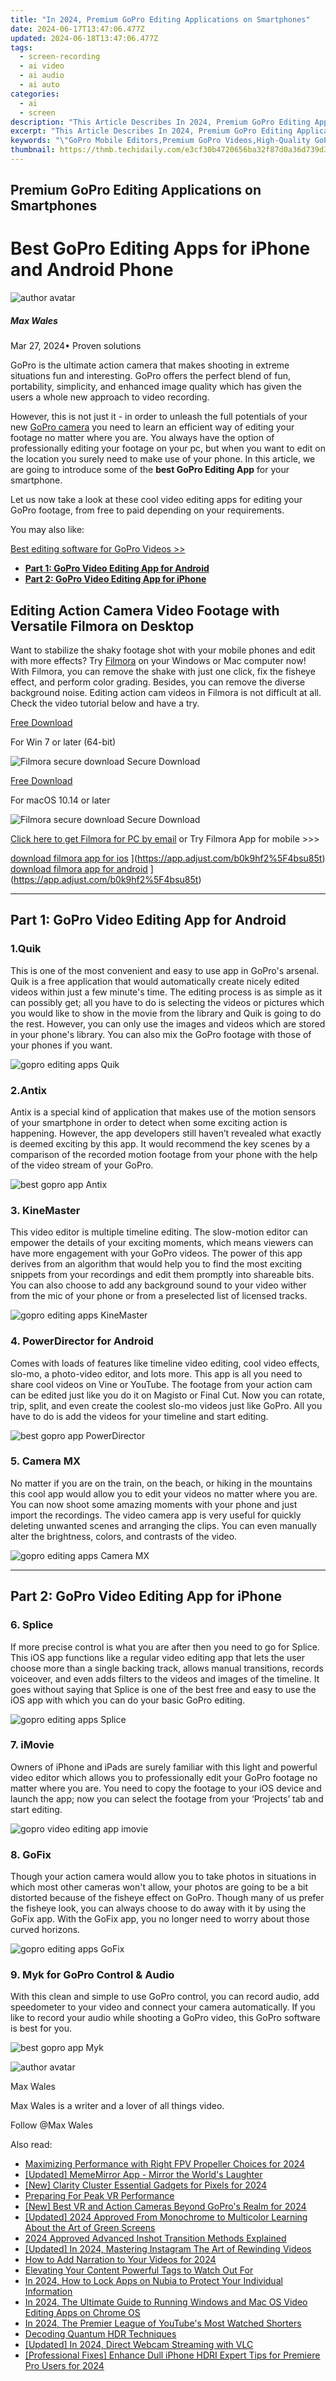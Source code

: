 ```yaml
---
title: "In 2024, Premium GoPro Editing Applications on Smartphones"
date: 2024-06-17T13:47:06.477Z
updated: 2024-06-18T13:47:06.477Z
tags: 
  - screen-recording
  - ai video
  - ai audio
  - ai auto
categories: 
  - ai
  - screen
description: "This Article Describes In 2024, Premium GoPro Editing Applications on Smartphones"
excerpt: "This Article Describes In 2024, Premium GoPro Editing Applications on Smartphones"
keywords: "\"GoPro Mobile Editors,Premium GoPro Videos,High-Quality GoPro Edits,GoPro Phone Edit Suite,Best GoPro Apps for Phones,Smartphone GoPro Editing Tools,Ultimate GoPro Mobile Edit\""
thumbnail: https://thmb.techidaily.com/e3cf30b4720656ba32f87d0a36d739d3e594003c967c2e7d28e98120dd95b14e.jpg
---
```


## Premium GoPro Editing Applications on Smartphones

# Best GoPro Editing Apps for iPhone and Android Phone

![author avatar](https://images.wondershare.com/filmora/article-images/max-wales-author.jpg)

##### Max Wales

 Mar 27, 2024• Proven solutions

GoPro is the ultimate action camera that makes shooting in extreme situations fun and interesting. GoPro offers the perfect blend of fun, portability, simplicity, and enhanced image quality which has given the users a whole new approach to video recording.

However, this is not just it - in order to unleash the full potentials of your new [GoPro camera](https://tools.techidaily.com/wondershare/filmora/download/) you need to learn an efficient way of editing your footage no matter where you are. You always have the option of professionally editing your footage on your pc, but when you want to edit on the location you surely need to make use of your phone. In this article, we are going to introduce some of the **best GoPro Editing App** for your smartphone.

Let us now take a look at these cool video editing apps for editing your GoPro footage, from free to paid depending on your requirements.

You may also like:

[Best editing software for GoPro Videos >>](https://tools.techidaily.com/wondershare/filmora/download/)

* [**Part 1: GoPro Video Editing App for Android**](#part1)
* [**Part 2: GoPro Video Editing App for iPhone**](#part2)

## Editing Action Camera Video Footage with Versatile Filmora on Desktop

Want to stabilize the shaky footage shot with your mobile phones and edit with more effects? Try [Filmora](https://tools.techidaily.com/wondershare/filmora/download/) on your Windows or Mac computer now! With Filmora, you can remove the shake with just one click, fix the fisheye effect, and perform color grading. Besides, you can remove the diverse background noise. Editing action cam videos in Filmora is not difficult at all. Check the video tutorial below and have a try.

[Free Download](https://tools.techidaily.com/wondershare/filmora/download/)

For Win 7 or later (64-bit)

![Filmora secure download](https://images.wondershare.com/filmora/images/store/secure.png) Secure Download

[Free Download](https://tools.techidaily.com/wondershare/filmora/download/)

For macOS 10.14 or later

![Filmora secure download](https://images.wondershare.com/filmora/images/store/secure.png) Secure Download

[Click here to get Filmora for PC by email](https://tools.techidaily.com/wondershare/filmora/download/)
or Try Filmora App for mobile >>>

[download filmora app for ios](https://images.wondershare.com/filmorago/article-common/app_store.svg) ](https://app.adjust.com/b0k9hf2%5F4bsu85t) [download filmora app for android](https://images.wondershare.com/filmorago/article-common/google_play.svg) ](https://app.adjust.com/b0k9hf2%5F4bsu85t)

---

## Part 1: GoPro Video Editing App for Android

### 1.Quik

This is one of the most convenient and easy to use app in GoPro's arsenal. Quik is a free application that would automatically create nicely edited videos within just a few minute's time. The editing process is as simple as it can possibly get; all you have to do is selecting the videos or pictures which you would like to show in the movie from the library and Quik is going to do the rest. However, you can only use the images and videos which are stored in your phone's library. You can also mix the GoPro footage with those of your phones if you want.

![gopro editing apps Quik](https://images.wondershare.com/filmora/article-images/quik-gopro.jpeg)

### 2.Antix

Antix is a special kind of application that makes use of the motion sensors of your smartphone in order to detect when some exciting action is happening. However, the app developers still haven’t revealed what exactly is deemed exciting by this app. It would recommend the key scenes by a comparison of the recorded motion footage from your phone with the help of the video stream of your GoPro.

![best gopro app Antix](https://images.wondershare.com/filmora/filmorapro/Antix.jpg)

### 3. KineMaster

This video editor is multiple timeline editing. The slow-motion editor can empower the details of your exciting moments, which means viewers can have more engagement with your GoPro videos. The power of this app derives from an algorithm that would help you to find the most exciting snippets from your recordings and edit them promptly into shareable bits. You can also choose to add any background sound to your video wither from the mic of your phone or from a preselected list of licensed tracks.

![gopro editing apps KineMaster](https://images.wondershare.com/filmora/article-images/kinemaster-green-screen.jpg)

### 4\. PowerDirector for Android

Comes with loads of features like timeline video editing, cool video effects, slo-mo, a photo-video editor, and lots more. This app is all you need to share cool videos on Vine or YouTube. The footage from your action cam can be edited just like you do it on Magisto or Final Cut. Now you can rotate, trip, split, and even create the coolest slo-mo videos just like GoPro. All you have to do is add the videos for your timeline and start editing.

![best gopro app PowerDirector](https://images.wondershare.com/filmora/article-images/powerdirector-for-android.jpg)

### 5\. Camera MX

No matter if you are on the train, on the beach, or hiking in the mountains this cool app would allow you to edit your videos no matter where you are. You can now shoot some amazing moments with your phone and just import the recordings. The video camera app is very useful for quickly deleting unwanted scenes and arranging the clips. You can even manually alter the brightness, colors, and contrasts of the video.

![gopro editing apps Camera MX](https://images.wondershare.com/filmora/filmorapro/Camera-MX.jpg)

---

## Part 2: GoPro Video Editing App for iPhone

### 6. Splice

If more precise control is what you are after then you need to go for Splice. This iOS app functions like a regular video editing app that lets the user choose more than a single backing track, allows manual transitions, records voiceover, and even adds filters to the videos and images of the timeline. It goes without saying that Splice is one of the best free and easy to use the iOS app with which you can do your basic GoPro editing.

![gopro editing apps Splice](https://images.wondershare.com/filmora/article-images/splice.JPG)

### 7\. iMovie

Owners of iPhone and iPads are surely familiar with this light and powerful video editor which allows you to professionally edit your GoPro footage no matter where you are. You need to copy the footage to your iOS device and launch the app; now you can select the footage from your ‘Projects’ tab and start editing.

![gopro video editing app imovie](https://images.wondershare.com/filmora/article-images/imovie-ios.jpg)

### 8\. GoFix

Though your action camera would allow you to take photos in situations in which most other cameras won't allow, your photos are going to be a bit distorted because of the fisheye effect on GoPro. Though many of us prefer the fisheye look, you can always choose to do away with it by using the GoFix app. With the GoFix app, you no longer need to worry about those curved horizons.

![gopro editing apps GoFix](https://images.wondershare.com/filmora/filmorapro/gofix.jpg)

### 9\. Myk for GoPro Control & Audio

With this clean and simple to use GoPro control, you can record audio, add speedometer to your video and connect your camera automatically. If you like to record your audio while shooting a GoPro video, this GoPro software is best for you.

![best gopro app Myk](https://images.wondershare.com/filmora/filmorapro/Myk.jpg)

![author avatar](https://images.wondershare.com/filmora/article-images/max-wales-author.jpg)

Max Wales

Max Wales is a writer and a lover of all things video.

Follow @Max Wales


<ins class="adsbygoogle"
     style="display:block"
     data-ad-format="autorelaxed"
     data-ad-client="ca-pub-7571918770474297"
     data-ad-slot="1223367746"></ins>



<ins class="adsbygoogle"
     style="display:block"
     data-ad-client="ca-pub-7571918770474297"
     data-ad-slot="8358498916"
     data-ad-format="auto"
     data-full-width-responsive="true"></ins>


<span class="atpl-alsoreadstyle">Also read:</span>
<div><ul>
<li><a href="https://fox-boxes.techidaily.com/maximizing-performance-with-right-fpv-propeller-choices-for-2024/"><u>Maximizing Performance with Right FPV Propeller Choices for 2024</u></a></li>
<li><a href="https://fox-boxes.techidaily.com/updated-mememirror-app-mirror-the-worlds-laughter/"><u>[Updated] MemeMirror App - Mirror the World's Laughter</u></a></li>
<li><a href="https://fox-boxes.techidaily.com/new-clarity-cluster-essential-gadgets-for-pixels-for-2024/"><u>[New] Clarity Cluster  Essential Gadgets for Pixels for 2024</u></a></li>
<li><a href="https://fox-boxes.techidaily.com/preparing-for-peak-vr-performance/"><u>Preparing For Peak VR Performance</u></a></li>
<li><a href="https://fox-boxes.techidaily.com/new-best-vr-and-action-cameras-beyond-gopros-realm-for-2024/"><u>[New] Best VR and Action Cameras Beyond GoPro's Realm for 2024</u></a></li>
<li><a href="https://fox-boxes.techidaily.com/updated-2024-approved-from-monochrome-to-multicolor-learning-about-the-art-of-green-screens/"><u>[Updated] 2024 Approved  From Monochrome to Multicolor  Learning About the Art of Green Screens</u></a></li>
<li><a href="https://fox-boxes.techidaily.com/2024-approved-advanced-inshot-transition-methods-explained/"><u>2024 Approved  Advanced Inshot Transition Methods Explained</u></a></li>
<li><a href="https://instagram-video-files.techidaily.com/updated-in-2024-mastering-instagram-the-art-of-rewinding-videos/"><u>[Updated] In 2024, Mastering Instagram  The Art of Rewinding Videos</u></a></li>
<li><a href="https://extra-resources.techidaily.com/how-to-add-narration-to-your-videos-for-2024/"><u>How to Add Narration to Your Videos for 2024</u></a></li>
<li><a href="https://youtube-video-recordings.techidaily.com/elevating-your-content-powerful-tags-to-watch-out-for/"><u>Elevating Your Content  Powerful Tags to Watch Out For</u></a></li>
<li><a href="https://easy-unlock-android.techidaily.com/in-2024-how-to-lock-apps-on-nubia-to-protect-your-individual-information-by-drfone-android/"><u>In 2024, How to Lock Apps on Nubia to Protect Your Individual Information</u></a></li>
<li><a href="https://ai-video-apps.techidaily.com/in-2024-the-ultimate-guide-to-running-windows-and-mac-os-video-editing-apps-on-chrome-os/"><u>In 2024, The Ultimate Guide to Running Windows and Mac OS Video Editing Apps on Chrome OS</u></a></li>
<li><a href="https://youtube-help.techidaily.com/in-2024-the-premier-league-of-youtubes-most-watched-shorters/"><u>In 2024, The Premier League of YouTube's Most Watched Shorters</u></a></li>
<li><a href="https://extra-resources.techidaily.com/decoding-quantum-hdr-techniques/"><u>Decoding Quantum HDR Techniques</u></a></li>
<li><a href="https://visual-screen-recording.techidaily.com/updated-in-2024-direct-webcam-streaming-with-vlc/"><u>[Updated] In 2024, Direct Webcam Streaming with VLC</u></a></li>
<li><a href="https://extra-skills.techidaily.com/professional-fixes-enhance-dull-iphone-hdri-expert-tips-for-premiere-pro-users-for-2024/"><u>[Professional Fixes] Enhance Dull iPhone HDRI  Expert Tips for Premiere Pro Users for 2024</u></a></li>
</ul></div>
